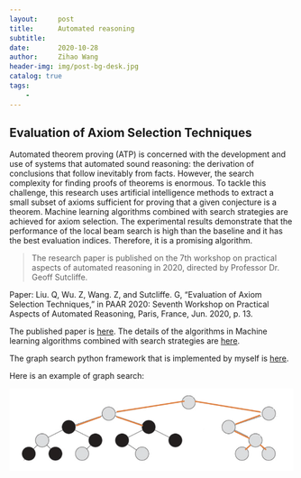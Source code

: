 ```yaml
---
layout:     post
title:      Automated reasoning
subtitle:   
date:       2020-10-28
author:     Zihao Wang
header-img: img/post-bg-desk.jpg
catalog: true
tags:
    - 
---
```


## Evaluation of Axiom Selection Techniques

Automated theorem proving (ATP) is concerned with the development and use of systems that automated sound reasoning: the derivation of conclusions that follow inevitably from facts. However, the search complexity for finding proofs of theorems is enormous. To tackle this challenge, this research uses artificial intelligence methods to extract a small subset of axioms sufficient for proving that a given conjecture is a theorem. Machine learning algorithms combined with search strategies are achieved for axiom selection. The experimental results demonstrate that the performance of the local beam search is high than the baseline and it has the best evaluation indices. Therefore, it is a promising algorithm. 

>The research paper is published on the 7th workshop on practical aspects of automated reasoning in 2020, directed by Professor Dr. Geoff Sutcliffe.

Paper: Liu. Q, Wu. Z, Wang. Z, and Sutcliffe. G, “Evaluation of Axiom Selection Techniques,” in PAAR 2020: Seventh Workshop on Practical Aspects of Automated Reasoning, Paris, France, Jun. 2020, p. 13.

The published paper is [here](http://ceur-ws.org/Vol-2752/paper5.pdf). The details of the algorithms in Machine learning algorithms combined with search strategies are [here](https://github.com/wangzh3/My-axiom-selection/blob/main/algorithm.pdf).

The graph search python framework that is implemented by myself is [here](https://github.com/wangzh3/My-axiom-selection).

Here is an example of graph search:

![](https://github.com/wangzh3/wangzh3.github.io/blob/master/upload/axiom%20tree.png?raw=true)